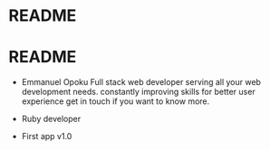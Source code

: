 # README

# README
* Emmanuel Opoku
  Full stack web developer serving all your web development needs.
  constantly improving skills for better user experience get in touch 
  if you want to know more.

* Ruby developer 

* First app v1.0


